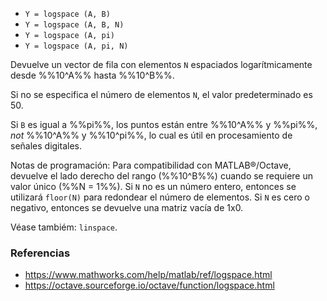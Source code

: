 * `Y = logspace (A, B)`
* `Y = logspace (A, B, N)`
* `Y = logspace (A, pi)`
* `Y = logspace (A, pi, N)`

Devuelve un vector de fila con elementos `N` espaciados logarítmicamente desde %%10^A%% hasta %%10^B%%.

Si no se especifica el número de elementos `N`, el valor predeterminado es 50.

Si `B` es igual a %%pi%%, los puntos están entre %%10^A%% y %%pi%%, _not_ %%10^A%% y %%10^pi%%, lo cual es útil en procesamiento de señales digitales.

Notas de programación: Para compatibilidad con MATLAB&reg;/Octave, devuelve el lado derecho del rango (%%10^B%%) cuando se requiere un valor único (%%N = 1%%). Si `N` no es un número entero, entonces se utilizará `floor(N)` para redondear el número de elementos. Si `N` es cero o negativo, entonces se devuelve una matriz vacía de 1x0.

Véase tambiém: `linspace`.

### Referencias

* https://www.mathworks.com/help/matlab/ref/logspace.html
* https://octave.sourceforge.io/octave/function/logspace.html
